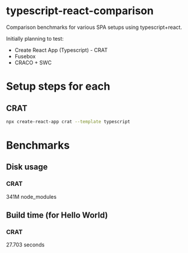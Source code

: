 # typescript-react-comparison

Comparison benchmarks for various SPA setups using typescript+react.

Initially planning to test:

- Create React App (Typescript) - CRAT
- Fusebox
- CRACO + SWC

# Setup steps for each

## CRAT

```sh
npx create-react-app crat --template typescript
```

# Benchmarks

## Disk usage

### CRAT

341M node_modules

## Build time (for Hello World)

### CRAT

27.703 seconds
